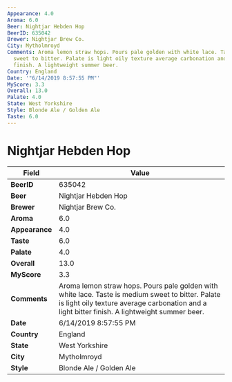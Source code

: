 ```yaml
---
Appearance: 4.0
Aroma: 6.0
Beer: Nightjar Hebden Hop
BeerID: 635042
Brewer: Nightjar Brew Co.
City: Mytholmroyd
Comments: Aroma lemon straw hops. Pours pale golden with white lace. Taste is medium
  sweet to bitter. Palate is light oily texture average carbonation and a light bitter
  finish. A lightweight summer beer.
Country: England
Date: '"6/14/2019 8:57:55 PM"'
MyScore: 3.3
Overall: 13.0
Palate: 4.0
State: West Yorkshire
Style: Blonde Ale / Golden Ale
Taste: 6.0
---
```


# Nightjar Hebden Hop

| Field         | Value |
|---------------|-------|
| **BeerID** | 635042 |
| **Beer** | Nightjar Hebden Hop |
| **Brewer** | Nightjar Brew Co. |
| **Aroma** | 6.0 |
| **Appearance** | 4.0 |
| **Taste** | 6.0 |
| **Palate** | 4.0 |
| **Overall** | 13.0 |
| **MyScore** | 3.3 |
| **Comments** | Aroma lemon straw hops. Pours pale golden with white lace. Taste is medium sweet to bitter. Palate is light oily texture average carbonation and a light bitter finish. A lightweight summer beer. |
| **Date** | 6/14/2019 8:57:55 PM |
| **Country** | England |
| **State** | West Yorkshire |
| **City** | Mytholmroyd |
| **Style** | Blonde Ale / Golden Ale |

